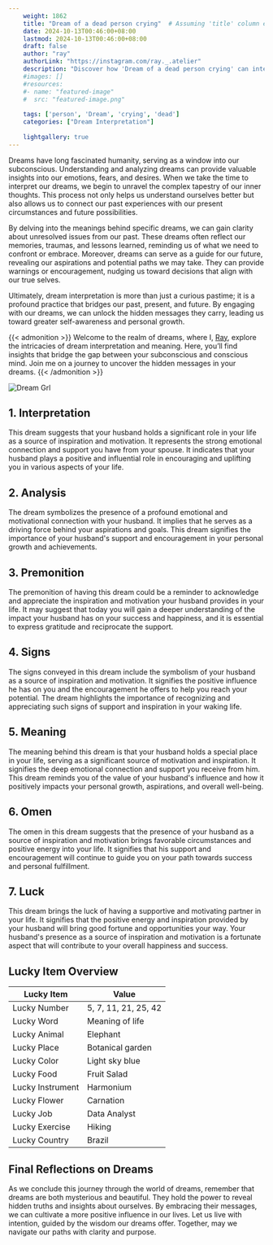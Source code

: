 ```yaml
---
    weight: 1862
    title: "Dream of a dead person crying"  # Assuming 'title' column exists
    date: 2024-10-13T00:46:00+08:00
    lastmod: 2024-10-13T00:46:00+08:00
    draft: false
    author: "ray"
    authorLink: "https://instagram.com/ray._.atelier"
    description: "Discover how 'Dream of a dead person crying' can interpret your future and uncover its significant meanings in your life."
    #images: []
    #resources:
    #- name: "featured-image"
    #  src: "featured-image.png"
    
    tags: ['person', 'Dream', 'crying', 'dead']
    categories: ["Dream Interpretation"]
    
    lightgallery: true
---
```

    
Dreams have long fascinated humanity, serving as a window into our subconscious. Understanding and analyzing dreams can provide valuable insights into our emotions, fears, and desires. When we take the time to interpret our dreams, we begin to unravel the complex tapestry of our inner thoughts. This process not only helps us understand ourselves better but also allows us to connect our past experiences with our present circumstances and future possibilities.

By delving into the meanings behind specific dreams, we can gain clarity about unresolved issues from our past. These dreams often reflect our memories, traumas, and lessons learned, reminding us of what we need to confront or embrace. Moreover, dreams can serve as a guide for our future, revealing our aspirations and potential paths we may take. They can provide warnings or encouragement, nudging us toward decisions that align with our true selves.

Ultimately, dream interpretation is more than just a curious pastime; it is a profound practice that bridges our past, present, and future. By engaging with our dreams, we can unlock the hidden messages they carry, leading us toward greater self-awareness and personal growth.

{{< admonition >}}
Welcome to the realm of dreams, where I, [Ray](https://instagram.com/ray._.atelier), explore the intricacies of dream interpretation and meaning. Here, you’ll find insights that bridge the gap between your subconscious and conscious mind. Join me on a journey to uncover the hidden messages in your dreams.
{{< /admonition >}}

![Dream Grl](https://cdn.pixabay.com/photo/2017/11/02/03/35/gothic-2910057_1280.jpg "Dream Grl")

## 1. Interpretation
 This dream suggests that your husband holds a significant role in your life as a source of inspiration and motivation. It represents the strong emotional connection and support you have from your spouse. It indicates that your husband plays a positive and influential role in encouraging and uplifting you in various aspects of your life.

## 2. Analysis
 The dream symbolizes the presence of a profound emotional and motivational connection with your husband. It implies that he serves as a driving force behind your aspirations and goals. This dream signifies the importance of your husband's support and encouragement in your personal growth and achievements.

## 3. Premonition
 The premonition of having this dream could be a reminder to acknowledge and appreciate the inspiration and motivation your husband provides in your life. It may suggest that today you will gain a deeper understanding of the impact your husband has on your success and happiness, and it is essential to express gratitude and reciprocate the support.

## 4. Signs
 The signs conveyed in this dream include the symbolism of your husband as a source of inspiration and motivation. It signifies the positive influence he has on you and the encouragement he offers to help you reach your potential. The dream highlights the importance of recognizing and appreciating such signs of support and inspiration in your waking life.

## 5. Meaning
 The meaning behind this dream is that your husband holds a special place in your life, serving as a significant source of motivation and inspiration. It signifies the deep emotional connection and support you receive from him. This dream reminds you of the value of your husband's influence and how it positively impacts your personal growth, aspirations, and overall well-being.

## 6. Omen
 The omen in this dream suggests that the presence of your husband as a source of inspiration and motivation brings favorable circumstances and positive energy into your life. It signifies that his support and encouragement will continue to guide you on your path towards success and personal fulfillment.

## 7. Luck
 This dream brings the luck of having a supportive and motivating partner in your life. It signifies that the positive energy and inspiration provided by your husband will bring good fortune and opportunities your way. Your husband's presence as a source of inspiration and motivation is a fortunate aspect that will contribute to your overall happiness and success.

## Lucky Item Overview
| Lucky Item          | Value              |
|---------------|--------------------|
| Lucky Number        | 5, 7, 11, 21, 25, 42  |
| Lucky Word          | Meaning of life |
| Lucky Animal        | Elephant |
| Lucky Place         | Botanical garden     |
| Lucky Color         | Light sky blue     |
| Lucky Food          | Fruit Salad      |
| Lucky Instrument    | Harmonium |
| Lucky Flower        | Carnation    |
| Lucky Job           | Data Analyst       |
| Lucky Exercise      | Hiking  |
| Lucky Country       | Brazil    |


##  Final Reflections on Dreams

As we conclude this journey through the world of dreams, remember that dreams are both mysterious and beautiful. They hold the power to reveal hidden truths and insights about ourselves. By embracing their messages, we can cultivate a more positive influence in our lives. Let us live with intention, guided by the wisdom our dreams offer. Together, may we navigate our paths with clarity and purpose.
